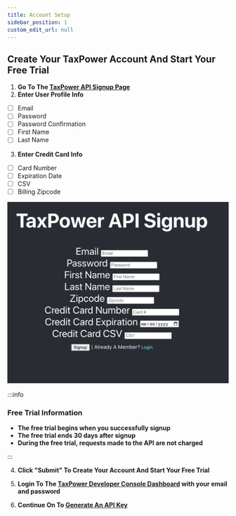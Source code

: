 ```yaml
---
title: Account Setup
sidebar_position: 1
custom_edit_url: null
---
```


## Create Your TaxPower Account And Start Your Free Trial



1. **Go To The [TaxPower API Signup Page](https://www.taxpower.com/signup)**
2. **Enter User Profile Info**
 - [ ] Email
 - [ ] Password
 - [ ] Password Confirmation
 - [ ] First Name
 - [ ] Last Name
3. **Enter Credit Card Info** 
 - [ ] Card Number
 - [ ] Expiration Date
 - [ ] CSV
 - [ ] Billing Zipcode

![TaxPower API Signup Page](../../static/img/signup.png)


:::info

### Free Trial Information

- **The free trial begins when you successfully signup**
- **The free trial ends 30 days after signup**
- **During the free trial, requests made to the API are not charged**  


:::

4. **Click "Submit" To Create Your Account And Start Your Free Trial**

5. **Login To The [TaxPower Developer Console Dashboard](https://www.taxpower.com/login) with your email and password**

6. **Continue On To [Generate An API Key](generate-api-key.md)**

